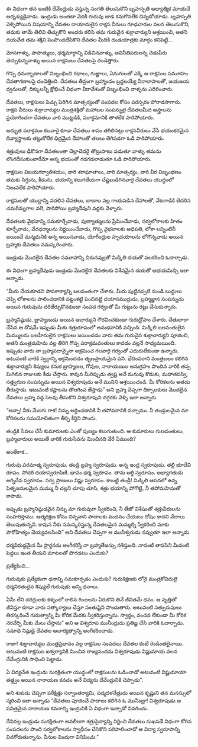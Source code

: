 ﻿ఈ విధంగా తన ఇంటికి దేవేంద్రుడు వస్తున్న సంగతి తెలుసుకొని బృహస్పతి ఆధ్యాత్మిక మాయచే అదృశ్యుడైనాడు. ఇంద్రుడు అంతటా వెదకి గురువు జాడ కనుగొనలేక చిన్నబోయాడు. బృహస్పతి వెళ్ళిపోయిన విషయాన్ని దేవతల దాయాదులైన రాక్షస వీరులు గూఢచారుల వలన తెలుసుకొని, తమకు తామే తెలివి తెచ్చుకొని అందరు కలిసి తమ గురువైన శుక్రాచార్యుని ఆశ్రయించి, అతని దయచేత తమ శక్తిని పెంపొందజేసికొని దేవతల మీదికి దండయాత్రకు మార్గం కనిపెట్టి... 

మోసగాళ్ళు, పాపాత్ములు, ధర్మమార్గాన్ని విడిచినవాళ్ళు, అవినీతిపరులన్న చెడుపేరు తెచ్చుకున్నవాళ్ళు అయిన రాక్షసులు దేవతలపై దండెత్తారు. 

గొప్ప ధనుర్బాణాలతో విజృంభించి రథాలు, గుఱ్ఱాలు, ఏనుగులతో ఎక్కి ఆ రాక్షసుల సమూహం దేవతాగణాలపై దండెత్తింది. దేవతలు తీవ్రంగా బ్రహ్మాండం బ్రద్దలయ్యే వీరాలాపాలతో, జయజయ ధ్వనులతో, దిక్కులన్నీ క్షోభించే విధంగా వీరావేశంతో విజృంభించి వాళ్ళను ఎదిరించారు. 

దేవతలు, రాక్షసులు పెచ్చు పెరిగిన మాత్సర్యంతో సంపదల కోసం పరస్పరం పోరాడసాగారు. రాక్షస వీరులు శుక్రాచార్యుల మంత్రశక్తితో మహాబల సంపన్నులై దేవతలమీద అస్త్రాలను ప్రయోగించగా దేవతలు వారి ముట్టడికి, పరాక్రమానికి తాళలేక పారిపోయారు. 

అద్భుత పరాక్రమం కలవారై కూడా దేవతలు శాపం తగిలినట్లు రాక్షసవీరులు వేసే భయంకరమైన దివ్యాస్త్రాలకు తట్టుకోలేక ఛిద్రమైన దేహాలతో తలలు తెగిపడగా ఓడి పారిపోయారు. 

శత్రువులు ఢీకొనగా దేవతలంతా చెల్లాచెదరై తొట్రుపాటు పడుతూ వాళ్ళు తమను లొంగదీసుకుంటారేమో అన్న భయంతో గడగడలాడుతూ ఓడి పారిపోయారు. 

రాక్షసుల విజయగర్వాతిశయం, వారి శరాఘాతాలు, వారి మాత్సర్యం, వారి వీర విజృంభణం తమకు సిగ్గును, కీడును, భయాన్ని కలుగజేయగా చేష్టలుడిగినవారై దేవతలు యుద్ధంలో నిలువలేక పారిపోయారు. 

రాక్షసులతో యుద్ధాన్ని వదలిన దేవతలు, బాణాల వల్ల గాయపడిన దేహాలతో, వేటగాడికి బెదరిన చమరీమృగాల వలె, పారిపోయి బ్రహ్మదేవుని వద్దకు వెళ్ళారు. 

దేవతలకు వైభవాన్ని సమకూర్చేవాడు, పుణ్యాత్ములను ప్రేమించేవాడు, సర్వలోకాలకు హితం కూర్చేవాడు, వేదధర్మాలను నిర్ణయించేవాడు, గొప్ప వైభవాలకు అధిపతి, లోకా లన్నింటినీ జయించే మన్మథునికి అన్న అయినవాడు, యోగీంద్రుల హృదయాలను లోగొన్నవాడు అయిన బ్రహ్మకు దేవతలు నమస్కరించారు. 

ఇంద్రుడు మొదలైన దేవతల సమూహాన్ని చిరునవ్వుతో మిక్కిలి దయతో పలకరించి ఓదార్చాడు. 

ఈ విధంగా బ్రహ్మదేవుడు ఇంద్రుడు మొదలైన దేవతలకు విశేషమైన దయతో అభయమిచ్చి ఇలా అన్నాడు. 

“మీరు చేయకూడని పాపకార్యాన్ని బలవంతంగా చేశారు. మీరు పుట్టినప్పటి నుండి బుద్ధులు చెప్పి లోకాలను పాలించడానికి పట్టంకట్టి పెంచినట్టి దయాసముద్రుడు, బ్రహ్మజ్ఞాన సంపన్నుడు అయిన గురువును దరిజేర్చుకొనకుండా సంపద గర్వంతో మీ గుట్టును రట్టు చేసుకున్నారు. 

బ్రహ్మనిష్ఠుడు, బ్రాహ్మణుడు అయిన ఆచార్యుని గౌరవించకుండా గురుద్రోహం చేశారు. చేతులారా చేసిన ఆ దోషమే ఇప్పుడు మీకు శత్రురూపంలో అనుభవానికి వచ్చింది. మిక్కిలి బలవంతులైన మిమ్ములను బలహీనులైన రాక్షసులు జయించడం వారు తమ గురువైన శుక్రాచార్యుని పూజించి, అతని మంత్రమహిమ వల్ల తిరిగి గొప్ప పరాక్రమవంతులు కావడం వల్లనే సాధ్యమయింది. ఇప్పుడు వారు నా బ్రహ్మపదాన్నైనా అక్రమించ గలవారై గర్వంతో ఎదురులేకుండా ఉన్నారు. అటువంటి వారికి స్వర్గాన్ని ఆక్రమించడం తృణప్రాయమైన పని. భేదింపరాని మంత్రబలం కలిగిన శుక్రాచార్యుని శిష్యులు కనుక బ్రాహ్మణల, గోవుల, నారాయణుల అనుగ్రహం పొందిన వారికి తప్ప మిగిలిన రాజులకు కీడు చేస్తారు. కావున మీరిప్పుడు త్వష్ట అనే మనువు కొడుకు, మహాతపస్వి, సత్త్వగుణ సంపన్నుడు అయిన విశ్వరూపుడు అనే మునిని ఆశ్రయించండి. మీ కోరికలను అతడు తీరుస్తాడు. ఇటువంటి కష్టాలను తొలగింప జేస్తాడు” అని బ్రహ్మ చెప్పగా దిక్పాలకులు మొదలైన దేవతలు బ్రహ్మ వద్ద సెలవు తీసుకొని విశ్వరూపుని దగ్గరకు వెళ్ళి ఇలా అన్నారు. 

“అన్నా! నీకు మేలగు గాక! నిన్ను అర్థించడానికి నీ తపోవనానికి వచ్చాము. నీ తండ్రులమైన మా కోరికలను సమయోచితంగా తీర్చి కీర్తిని పొందు. 

తండ్రికి సేవలు చేసే కుమారులకు ఎంతో పుణ్యం కలుగుతుంది. ఆ కుమారులు గుణవంతులు, బ్రహ్మచారులు అయితే వారికి గురుసేవను మించినది వేరే ఏముంది? 

అంతేకాక... 

గురువు పరమాత్మ స్వరూపుడు. తండ్రి బ్రహ్మ స్వరూపుడు. అన్న ఇంద్ర స్వరూపుడు. తల్లి భూదేవి రూపం. సోదరి దయాస్వరూపిణి. భావం ధర్మ స్వరూపం. తాను అర్థి స్వరూపం. అభ్యాగతుడు అగ్నిదేవ స్వరూపం. సర్వ ప్రాణులు విష్ణు స్వరూపం. కాబట్టి తండ్రీ! మిక్కిలి ఆపదలో ఉన్న పితృజనులమైన మమ్ము నీ చల్లని చూపు చూసి, శత్రు భయాన్ని పోగొట్టి, నీ తపోమహిమతో కాపాడు. 

ఇప్పుడు బ్రహ్మనిష్ఠుడవైన నిన్ను మా గురువుగా స్వీకరించి, నీ తేజో విశేషంతో శత్రువీరులను సంహరిస్తాము. ఆత్మరక్షణ కోసం చిన్నవాని పాదాలకు వందనం చేయటం దోషం కాదని వేదాలు తెలుపుతున్నవి. కావున నీకు నమస్కరిస్తున్న దేవతలమైన మమ్మల్ని స్వీకరించి మాకు పౌరోహిత్యం చెయ్యవలసింది” అని దేవతలు చెప్పగా ఆ మునీశ్వరుడు నవ్వుతూ ఇలా అన్నాడు. 

ధర్మవిరుద్ధమైన మీ ప్రార్థనను అంగీకరిస్తే నా బ్రహ్మతేజస్సు నశిస్తుంది. నావంటి తాపసిని మీవంటి పెద్దలు ఇంత తీయని మాటలతో పొగడటం ఎందుకు? 

ప్రత్యేకించి... 

గురువుకు ప్రత్యేకంగా ధనాన్ని సమకూర్చడం ఎందుకు? గురుశిక్షణకు లోనై మంత్రకోవిదులై ధర్మనిరతులైన శిష్యులే గురువుకు అన్ని ధనాలు. 

ఏమీ లేని దరిద్రులకు కళ్ళంలో రాలిన గింజలను ఏరుకొని తినే జీవితమే ధనం. ఆ వృత్తితో జీవిస్తూ కూడా వారు సత్కార్యాలు చేస్తూ సంతుష్టిని పొందుతారు. అటువంటి సత్పురుషులు తిరస్కరించే గురుత్వాన్ని మీ కోరిక మేరకు స్వీకరిస్తున్నాను. స్వార్థం, వంచన లేకుండా మీ కోరిక నెరవేర్చి మీకు మేలు చేస్తాను” అని ఆ విశ్వరూప మునీంద్రుడు ప్రతిజ్ఞ చేసి వారికి ఓదార్చాడు. సమాధి నిష్ఠుడై దేవతల ఆచార్యత్వాన్ని అంగీకరించాడు. 

రాజా! శుక్రాచార్యుల మంత్రప్రభావం వల్ల రాక్షసుల సంపదలు దేవతల కంటే రెండింతలైనాయి. అటువంటి రాక్షసుల ఐశ్వర్యానికి మించిన రాజ్యసందను విశ్వరూపుడు విష్ణుమాయ వలన దేవేంద్రునికి సాధించి పెట్టాడు. 

ఏ విద్యచేత ఇంద్రుడు సురక్షితంగా యుద్ధంలో రాక్షసులను ఓడించాడో అటువంటి విష్ణుమాయా తత్త్వం అయిన నారాయణ కవచం అనే విద్యను దేవేంద్రునికి చెప్పాడు”. 

అని శుకుడు చెప్పగా పరీక్షిత్తు సర్వాంతర్యామి, పద్మదళనేత్రుడు అయిన కృష్ణుని తన మనస్సులో స్మరించి ఇలా అన్నాడు “దేవతలు పూజించే పాదాలు కలిగిన ఓ మునీంద్రా! విశ్వరూపుడు ఆ పవిత్రమైన నారాయణ కవచాన్ని ఇంద్రునికి ఏ విధంగా ఇచ్చాడో వివరించు. 

దేనివల్ల ఇంద్రుడు సురక్షితంగా అవలీలగా శత్రుసైన్యాన్ని నిర్జించి దేవతలు సుఖపడే విధంగా కోరిన సంపదలను పొంది సర్వలోకాలను స్వాధీనం చేసికొని పరిపాలించాడో ఆ విద్యా స్వరూపాన్ని వినగోరుతున్నాను. వీనుల విందుగా వినిపించు.” 

